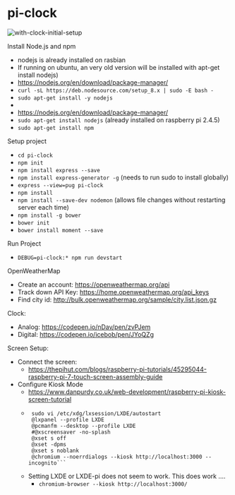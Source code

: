 # pi-clock

![with-clock-initial-setup](https://user-images.githubusercontent.com/4529833/34457864-86ccb7f0-ed8c-11e7-9809-e66df7e1b6d2.jpg)

Install Node.js and npm
 * nodejs is already installed on rasbian 
 * If running on ubuntu, an very old version will be installed with apt-get install nodejs)
 * https://nodejs.org/en/download/package-manager/
 * ```curl -sL https://deb.nodesource.com/setup_8.x | sudo -E bash -```
 * ```sudo apt-get install -y nodejs```
 * 
 * https://nodejs.org/en/download/package-manager/
 * ```sudo apt-get install nodejs```      (already installed on raspberry pi 2.4.5)
 * ```sudo apt-get install npm``` 

Setup project
 * ```cd pi-clock```
 * ```npm init```
 * ```npm install express --save```
 * ```npm install express-generator -g```    (needs to run sudo to install globally)
 * ```express --view=pug pi-clock```
 * ```npm install```
 * ```npm install --save-dev nodemon```      (allows file changes without restarting server each time)
 * ```npm install -g bower```
 * ```bower init```
 * ```bower install moment --save```

Run Project
 * ```DEBUG=pi-clock:* npm run devstart```

OpenWeatherMap
 * Create an account: https://openweathermap.org/api
 * Track down API Key: https://home.openweathermap.org/api_keys
 * Find city id: http://bulk.openweathermap.org/sample/city.list.json.gz

Clock:
 * Analog: https://codepen.io/nDav/pen/zvPJem
 * Digital: https://codepen.io/icebob/pen/JYoQZg


Screen Setup:
 * Connect the screen:
     * https://thepihut.com/blogs/raspberry-pi-tutorials/45295044-raspberry-pi-7-touch-screen-assembly-guide
 * Configure Kiosk Mode
     * https://www.danpurdy.co.uk/web-development/raspberry-pi-kiosk-screen-tutorial
     * ```
        sudo vi /etc/xdg/lxsession/LXDE/autostart
        @lxpanel --profile LXDE
        @pcmanfm --desktop --profile LXDE
        #@xscreensaver -no-splash
        @xset s off
        @xset -dpms
        @xset s noblank
        @chromium --noerrdialogs --kiosk http://localhost:3000 --incognito```
    * Setting LXDE or LXDE-pi does not seem to work.  This does work ....
        * ```chromium-browser --kiosk http://localhost:3000/```
